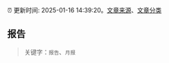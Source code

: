 :alarm_clock: 更新时间: 2025-01-16 14:39:20。[文章来源](/README.md)、[文章分类](/TAGS.md)

## 报告


> 关键字：`报告`、`月报`




